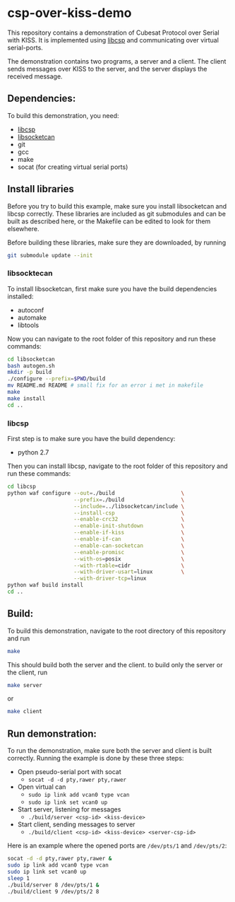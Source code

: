 # csp-over-kiss-demo
This repository contains a demonstration of Cubesat Protocol over Serial with KISS.
It is implemented using [libcsp](https://github.com/NTNU-SmallSat-Lab/libcsp) and communicating over virtual serial-ports.

The demonstration contains two programs, a server and a client. The client sends messages over KISS to the server, and the server displays the received message.

## Dependencies:
To build this demonstration, you need:
- [libcsp](https://github.com/NTNU-SmallSat-Lab/libcsp)
- [libsocketcan](https://github.com/lalten/libsocketcan)
- git
- gcc
- make
- socat (for creating virtual serial ports)

## Install libraries
Before you try to build this example, make sure you install libsocketcan and libcsp correctly.
These libraries are included as git submodules and can be built as described here, or the Makefile can be edited to look for them elsewhere.

Before building these libraries, make sure they are downloaded, by running 
```bash
git submodule update --init
```

### libsocktecan

To install libsocketcan, first make sure you have the build dependencies installed:
- autoconf
- automake
- libtools

Now you can navigate to the root folder of this repository and run these commands:
```bash
cd libsocketcan
bash autogen.sh
mkdir -p build
./configure --prefix=$PWD/build
mv README.md README # small fix for an error i met in makefile
make
make install
cd ..
```

### libcsp

First step is to make sure you have the build dependency:
- python 2.7

Then you can install libcsp, navigate to the root folder of this repository and run these commands:
```bash
cd libcsp
python waf configure --out=./build                     \
                     --prefix=./build                  \
                     --include=../libsocketcan/include \
                     --install-csp                     \
                     --enable-crc32                    \
                     --enable-init-shutdown            \
                     --enable-if-kiss                  \
                     --enable-if-can                   \
                     --enable-can-socketcan            \
                     --enable-promisc                  \
                     --with-os=posix                   \
                     --with-rtable=cidr                \
                     --with-driver-usart=linux         \
                     --with-driver-tcp=linux
python waf build install
cd ..
```

## Build:
To build this demonstration, navigate to the root directory of this repository and run
```bash
make
```
This should build both the server and the client. to build only the server or the client, run

```bash
make server
``` 

or 

```bash
make client
```

## Run demonstration:
To run the demonstration, make sure both the server and client is built correctly.
Running the example is done by these three steps:
- Open pseudo-serial port with socat
	- `socat -d -d pty,rawer pty,rawer`
- Open virtual can
  - `sudo ip link add vcan0 type vcan`
  - `sudo ip link set vcan0 up`
- Start server, listening for messages
	- `./build/server <csp-id> <kiss-device>`
- Start client, sending messages to server
	- `./build/client <csp-id> <kiss-device> <server-csp-id>`

Here is an example where the opened ports are `/dev/pts/1` and `/dev/pts/2`:
```bash
socat -d -d pty,rawer pty,rawer &
sudo ip link add vcan0 type vcan
sudo ip link set vcan0 up
sleep 1
./build/server 8 /dev/pts/1 &
./build/client 9 /dev/pts/2 8
```

